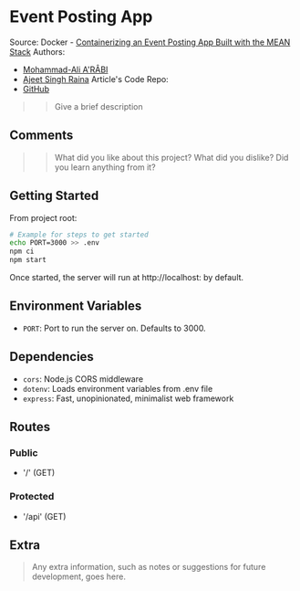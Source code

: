 # Event Posting App

Source: Docker - [Containerizing an Event Posting App Built with the MEAN Stack](https://www.docker.com/blog/containerizing-an-event-posting-app-built-with-the-mean-stack/)
Authors: 
- [Mohammad-Ali A'RÂBI](https://www.docker.com/author/raina-arabi/)
- [Ajeet Singh Raina](https://www.docker.com/author/ajeet-singh-raina/)
Article's Code Repo:
- [GitHub](https://github.com/dockersamples/events)

>> Give a brief description

## Comments

>> What did you like about this project? What did you dislike? Did you learn anything from it?

## Getting Started

From project root:

```bash
# Example for steps to get started
echo PORT=3000 >> .env
npm ci
npm start
```

Once started, the server will run at http://localhost:<PORT> by default.

## Environment Variables

- `PORT`: Port to run the server on. Defaults to 3000.

## Dependencies

- `cors`: Node.js CORS middleware
- `dotenv`: Loads environment variables from .env file
- `express`: Fast, unopinionated, minimalist web framework

## Routes

### Public
- '/' (GET)

### Protected
- '/api' (GET)

## Extra

> Any extra information, such as notes or suggestions for future development, goes here.
